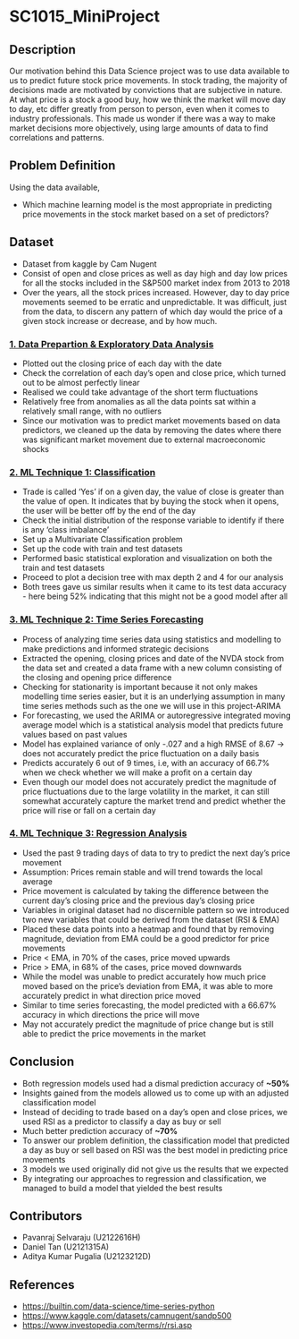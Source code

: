# SC1015_MiniProject
## Description  
Our motivation behind this Data Science project was to use data available to us to predict future stock price movements. In stock trading, the majority of decisions made are motivated by convictions that are subjective in nature. At what price is a stock a good buy, how we think the market will move day to day, etc differ greatly from person to person, even when it comes to industry professionals. This made us wonder if there was a way to make market decisions more objectively, using large amounts of data to find correlations and patterns. 

## Problem Definition  
Using the data available,  
- Which machine learning model is the most appropriate in predicting price movements in the stock market based on a set of predictors?

## Dataset
- Dataset from kaggle by Cam Nugent
- Consist of open and close prices as well as day high and day low prices for all the stocks included in the S&P500 market index from 2013 to 2018
- Over the years, all the stock prices increased. However, day to day price movements seemed to be erratic and unpredictable. It was difficult, just from the data, to discern any pattern of which day would the price of a given stock increase or decrease, and by how much.


### [1. Data Prepartion & Exploratory Data Analysis](EDA.ipynb)
- Plotted out the closing price of each day with the date
- Check the correlation of each day’s open and close price, which turned out to be almost perfectly linear
- Realised we could take advantage of the short term fluctuations
- Relatively free from anomalies as all the data points sat within a relatively small range, with no outliers
- Since our motivation was to predict market movements based on data predictors, we cleaned up the data by removing the dates where there was significant market movement due to external macroeconomic shocks


### [2. ML Technique 1: Classification](Model-Classification.ipynb) 
- Trade is called ‘Yes’ if on a given day, the value of close is greater than the value of open. It indicates that by buying the stock when it opens, the user will be better off by the end of the day
- Check the initial distribution of the response variable to identify if there is any ‘class imbalance’
- Set up a Multivariate Classification problem
- Set up the code with train and test datasets
- Performed basic statistical exploration and visualization on both the train and test datasets
- Proceed to plot a decision tree with max depth 2 and 4 for our analysis
- Both trees gave us similar results when it came to its test data accuracy - here being 52% indicating that this might not be a good model after all

### [3. ML Technique 2: Time Series Forecasting](Time_Series_Regression.ipynb)
- Process of analyzing time series data using statistics and modelling to make predictions and informed strategic decisions
- Extracted the opening, closing prices and date of the NVDA stock from the data set and created a data frame with a new column consisting of the closing and opening price difference
- Checking for stationarity is important because it not only makes modelling time series easier, but it is an underlying assumption in many time series methods such as the one we will use in this project-ARIMA
- For forecasting, we used the ARIMA or autoregressive integrated moving average model which is a statistical analysis model that predicts future values based on past values
- Model has explained variance of only -.027 and a high RMSE of 8.67 -> does not accurately predict the price fluctuation on a daily basis
- Predicts accurately 6 out of 9 times, i.e, with an accuracy of 66.7%  when we check whether we will make a profit on a certain day 
- Even though our model does not accurately predict the magnitude of price fluctuations due to the large volatility in the market, it can still somewhat accurately capture the market trend and predict whether the price will rise or fall on a certain day



### [4. ML Technique 3: Regression Analysis](Lin_Reg.ipynb)
- Used the past 9 trading days of data to try to predict the next day’s price movement
- Assumption: Prices remain stable and will trend towards the local average
- Price movement is calculated by taking the difference between the current day’s closing price and the previous day’s closing price
- Variables in original dataset had no discernible pattern so we introduced two new variables that could be derived from the dataset (RSI & EMA)
- Placed these data points into a heatmap and found that by removing magnitude, deviation from EMA could be a good predictor for price movements
- Price < EMA, in 70% of the cases, price moved upwards
- Price > EMA, in 68% of the cases, price moved downwards
- While the model was unable to predict accurately how much price moved based on the price’s deviation from EMA, it was able to more accurately predict in what direction price moved
- Similar to time series forecasting, the model predicted with a 66.67% accuracy in which directions the price will move
- May not accurately predict the magnitude of price change but is still able to predict the price movements in the market


## Conclusion
- Both regression models used had a dismal prediction accuracy of **~50%**
- Insights gained from the models allowed us to come up with an adjusted classification model
- Instead of deciding to trade based on a day’s open and close prices, we used RSI as a predictor to classify a day as buy or sell
- Much better prediction accuracy of **~70%**
- To answer our problem definition, the classification model that predicted a day as buy or sell based on RSI was the best model in predicting price movements
- 3 models we used originally did not give us the results that we expected
- By integrating our approaches to regression and classification, we managed to build a model that yielded the best results


## Contributors  
- Pavanraj Selvaraju (U2122616H)
- Daniel Tan (U2121315A)
- Aditya Kumar Pugalia (U2123212D) 

## References  
- https://builtin.com/data-science/time-series-python 
- https://www.kaggle.com/datasets/camnugent/sandp500
- https://www.investopedia.com/terms/r/rsi.asp 
